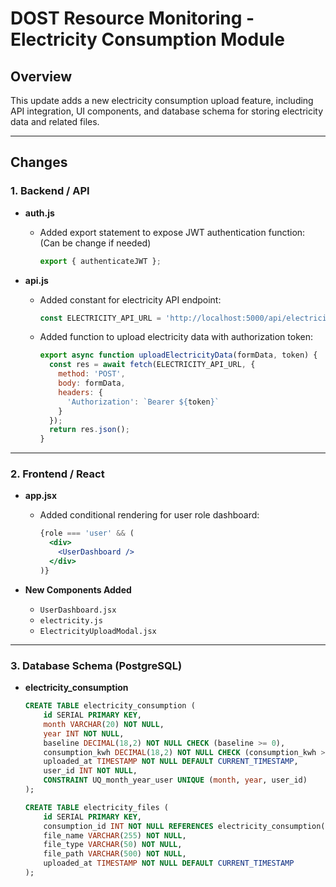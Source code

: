 # DOST Resource Monitoring - Electricity Consumption Module

## Overview

This update adds a new electricity consumption upload feature, including API integration, UI components, and database schema for storing electricity data and related files.

---

## Changes

### 1. Backend / API

- **auth.js**
  - Added export statement to expose JWT authentication function: (Can be change if needed)
    ```js
    export { authenticateJWT };
    ```

- **api.js**
  - Added constant for electricity API endpoint:
    ```js
    const ELECTRICITY_API_URL = 'http://localhost:5000/api/electricity';
    ```
  - Added function to upload electricity data with authorization token:
    ```js
    export async function uploadElectricityData(formData, token) {
      const res = await fetch(ELECTRICITY_API_URL, {
        method: 'POST',
        body: formData,
        headers: {
          'Authorization': `Bearer ${token}`
        }
      });
      return res.json();
    }
    ```

---

### 2. Frontend / React

- **app.jsx**
  - Added conditional rendering for user role dashboard:
    ```jsx
    {role === 'user' && (
      <div>
        <UserDashboard />
      </div>
    )}
    ```
  
- **New Components Added**
  - `UserDashboard.jsx`
  - `electricity.js`
  - `ElectricityUploadModal.jsx`

---

### 3. Database Schema (PostgreSQL)

- **electricity_consumption**
  ```sql
  CREATE TABLE electricity_consumption (
      id SERIAL PRIMARY KEY,
      month VARCHAR(20) NOT NULL,
      year INT NOT NULL,
      baseline DECIMAL(18,2) NOT NULL CHECK (baseline >= 0),
      consumption_kwh DECIMAL(18,2) NOT NULL CHECK (consumption_kwh >= 0),
      uploaded_at TIMESTAMP NOT NULL DEFAULT CURRENT_TIMESTAMP,
      user_id INT NOT NULL,
      CONSTRAINT UQ_month_year_user UNIQUE (month, year, user_id)
  );
  ```
  ```sql
  CREATE TABLE electricity_files (
      id SERIAL PRIMARY KEY,
      consumption_id INT NOT NULL REFERENCES electricity_consumption(id) ON DELETE CASCADE,
      file_name VARCHAR(255) NOT NULL,
      file_type VARCHAR(50) NOT NULL,
      file_path VARCHAR(500) NOT NULL,
      uploaded_at TIMESTAMP NOT NULL DEFAULT CURRENT_TIMESTAMP
  );
  ```
